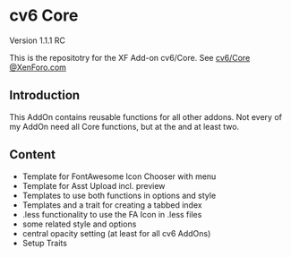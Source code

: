 # cv6 Core

Version 1.1.1 RC

This is the repositotry for the XF Add-on cv6/Core.
See [cv6/Core @XenForo.com](https://xenforo.com/community/resources/cv6-core.8826/)

## Introduction​

This AddOn contains reusable functions for all other addons. Not every of my AddOn need all Core functions, but at the and at least two. 

## Content

- Template for FontAwesome Icon Chooser with menu
- Template for Asst Upload incl. preview
- Templates to use both functions in options and style
- Templates and a trait for creating a tabbed index
- .less functionality to use the FA Icon in .less files
- some related style and options
- central opacity setting (at least for all cv6 AddOns)
- Setup Traits